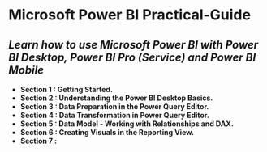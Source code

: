 # **Microsoft Power BI Practical-Guide**
## *Learn how to use Microsoft Power BI with Power BI Desktop, Power BI Pro (Service) and Power BI Mobile*

+ **Section 1 : Getting Started.**
+ **Section 2 : Understanding the Power BI Desktop Basics.**
+ **Section 3 : Data Preparation in the Power Query Editor.**
+ **Section 4 : Data Transformation in Power Query Editor.**
+ **Section 5 : Data Model - Working with Relationships and DAX.**
+ **Section 6 : Creating Visuals in the Reporting View.**
+ **Section 7 :**
